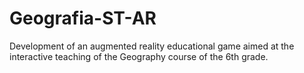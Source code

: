 # Geografia-ST-AR
Development of an augmented reality educational game aimed at the interactive teaching of the Geography course of the 6th grade.

